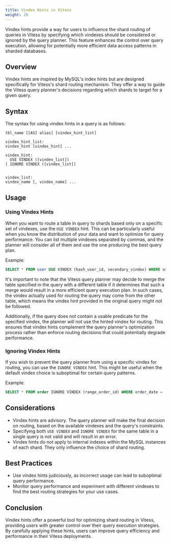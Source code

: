 ```yaml
---
title: Vindex Hints in Vitess
weight: 20
---
```


Vindex hints provide a way for users to influence the shard routing of queries in Vitess by specifying which vindexes should be considered or ignored by the query planner. This feature enhances the control over query execution, allowing for potentially more efficient data access patterns in sharded databases.

## Overview

Vindex hints are inspired by MySQL's index hints but are designed specifically for Vitess's shard routing mechanism. They offer a way to guide the Vitess query planner's decisions regarding which shards to target for a given query.

## Syntax

The syntax for using vindex hints in a query is as follows:

```
tbl_name [[AS] alias] [vindex_hint_list]

vindex_hint_list:
vindex_hint [vindex_hint] ...

vindex_hint:
  USE VINDEX ([vindex_list])
| IGNORE VINDEX ([vindex_list])


vindex_list:
vindex_name [, vindex_name] ...
```

## Usage

### Using Vindex Hints

When you want to route a table in query to shards based only on a specific set of vindexes, use the `USE VINDEX` hint.
This can be particularly useful when you know the distribution of your data and want to optimize for query performance.
You can list multiple vindexes separated by commas, and the planner will consider all of them and use the one producing the best query plan.

Example:

```sql
SELECT * FROM user USE VINDEX (hash_user_id, secondary_vindex) WHERE user_id = 123;
```

It's important to note that the Vitess query planner may decide to merge the table specified in the query with a different table if it determines that such a merge would result in a more efficient query execution plan.
In such cases, the vindex actually used for routing the query may come from the other table, which means the vindex hint provided in the original query might not be followed.

Additionally, if the query does not contain a usable predicate for the specified vindex, the planner will not use the hinted vindex for routing.
This ensures that vindex hints complement the query planner's optimization process rather than enforce routing decisions that could potentially degrade performance.

### Ignoring Vindex Hints

If you wish to prevent the query planner from using a specific vindex for routing, you can use the `IGNORE VINDEX` hint.
This might be useful when the default vindex choice is suboptimal for certain query patterns.

Example:

```sql
SELECT * FROM order IGNORE VINDEX (range_order_id) WHERE order_date = '2021-01-01';
```

## Considerations

- Vindex hints are advisory. The query planner will make the final decision on routing, based on the available vindexes and the query's constraints.
- Specifying both `USE VINDEX` and `IGNORE VINDEX` for the same table in a single query is not valid and will result in an error.
- Vindex hints do not apply to internal indexes within the MySQL instances of each shard. They only influence the choice of shard routing.

## Best Practices

- Use vindex hints judiciously, as incorrect usage can lead to suboptimal query performance.
- Monitor query performance and experiment with different vindexes to find the best routing strategies for your use cases.

## Conclusion

Vindex hints offer a powerful tool for optimizing shard routing in Vitess, providing users with greater control over their query execution strategies. By carefully applying these hints, users can improve query efficiency and performance in their Vitess deployments.
